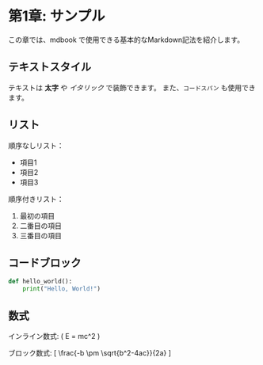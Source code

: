 # 第1章: サンプル

この章では、mdbook で使用できる基本的なMarkdown記法を紹介します。

## テキストスタイル

テキストは **太字** や *イタリック* で装飾できます。
また、`コードスパン` も使用できます。

## リスト

順序なしリスト：
- 項目1
- 項目2
- 項目3

順序付きリスト：
1. 最初の項目
2. 二番目の項目
3. 三番目の項目

## コードブロック

```python
def hello_world():
    print("Hello, World!")
```

## 数式

インライン数式: \( E = mc^2 \)

ブロック数式:
\[
\frac{-b \pm \sqrt{b^2-4ac}}{2a}
\] 